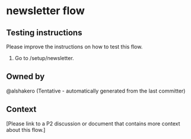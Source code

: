 # newsletter flow

## Testing instructions

Please improve the instructions on how to test this flow.

1. Go to /setup/newsletter.

## Owned by

@alshakero (Tentative - automatically generated from the last committer)

## Context

[Please link to a P2 discussion or document that contains more context about this flow.]
